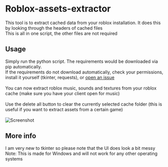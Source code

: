# Roblox-assets-extractor
This tool is to extract cached data from your roblox installation. It does this by looking through the headers of cached files<br>
This is all in one script, the other files are not required
## Usage
Simply run the python script. The requirements would be downloaded via pip automatically.<br>
If the requirements do not download automatically, check your permissions, install it yourself (tkinter, requests), or [open an issue](https://github.com/AeEn123/Roblox-assets-extractor/issues/new/choose)<br>
<br>
You can now extract roblox music, sounds and textures from your roblox cache (make sure you have your client open for music)<br>
<br>
Use the delete all button to clear the currently selected cache folder (this is useful if you want to extract assets from a certain game)<br>
<br>
![Screenshot](https://img.guildedcdn.com/ContentMediaGenericFiles/d64200649953156687eb159ea5efcb25-Full.webp?w=1920&h=1040)
## More info
I am very new to tkinter so please note that the UI does look a bit messy<br>
Note: This is made for Windows and will not work for any other operating systems <br>
